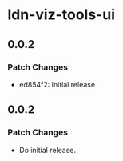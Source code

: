 # ldn-viz-tools-ui

## 0.0.2

### Patch Changes

- ed854f2: Initial release

## 0.0.2

### Patch Changes

- Do initial release.
